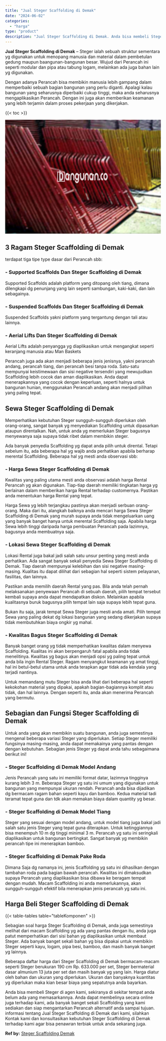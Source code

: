 ```yaml
---
title: "Jual Steger Scaffolding di Demak"
date: "2024-06-02"
categories: 
  - "harga"
type: "product"
description: "Jual Steger Scaffolding di Demak. Anda bisa membeli Steger di agen kami, sekiranya di sekitar tempat anda belum ada yang memasarkannya. Anda dapat membelinya..."
---
```


**Jual Steger Scaffolding di Demak** – Steger ialah sebuah struktur sementara yg digunakan untuk menopang manusia dan material dalam pembetulan gedung maupun baangunan-bangunan besar. Wujud dari Perancah ini seperti modular dan pipa atau tabung logam, melainkan ada juga bahan lain yg digunakan.

Dengan adanya Perancah bisa membikin manusia lebih gampang dalam memperbaiki sebuah bagian bangunan yang perlu diganti. Apalagi kalau bangunan yang seharusnya diperbaiki cukup tinggi, maka anda seharusnya mengaplikasikan Perancah. Dengan ini juga akan memberikan keamanan yang lebih terjamin dalam proses pekerjaan yang dikerjakan.

{{< toc >}}

![Jual Steger Scaffolding di Demak](/images/sewa-scaffolding-steger-30.png)

## 3 Ragam Steger Scaffolding di Demak

terdapat tiga tipe type dasar dari Perancah sbb:

### \- Supported Scaffolds Dan Steger Scaffolding di Demak

Supported Scaffolds adalah platform yang ditopang oleh tiang, dimana dilengkapi dg penunjang yang lain seperti sambungan, kaki-kaki, dan lain sebagainya.

### \- Suspended Scaffolds Dan Steger Scaffolding di Demak

Suspended Scaffolds yakni platform yang tergantung dengan tali atau lainnya.

### \- Aerial Lifts Dan Steger Scaffolding di Demak

Aerial Lifts adalah penyangga yg diaplikasikan untuk mengangkat seperti keranjang manusia atau Man Baskets

Perancah juga ada akan menjadi beberapa jenis jenisnya, yakni perancah andang, perancah tiang, dan perancah besi tanpa roda. Satu-satu mempunyai keistimewaan dan sisi negative tersendiri yang mewujudkan Scaffolding lebih cocok dan aman diaplikasikan. Anda dapat menerapkannya yang cocok dengan keperluan, seperti halnya untuk bangunan hunian, menggunakan Perancah andang akan menjadi pilihan yang paling tepat.

## Sewa Steger Scaffolding di Demak

Memperhatikan kebutuhan Steger sungguh-sungguh diperlukan oleh orang-orang, sangat banyak yg menyediakan Scaffolding untuk dipasarkan ataupun direntalkan. Nah, untuk anda yg memerlukan Steger bagusnya menyewanya saja supaya tidak ribet dalam membikin steger.

Ada banyak penyedia Scaffolding yg dapat anda pilih untuk dirental. Tetapi sebelum itu, ada beberapa hal yg wajib anda perhatikan apabila berharap merental Scaffolding. Beberapa hal yg mesti anda observasi sbb:

### \- Harga Sewa Steger Scaffolding di Demak

Kwalitas yang paling utama mesti anda observasi adalah harga Rental Perancah yg akan digunakan. Tiap-tiap daerah memiliki tingkatan harga yg berlainan dalam memberikan harga Rental terhadap customernya. Pastikan anda menentukan harga Rental yang tepat.

Harga Sewa yg lebih terjangkau pastinya akan menjadi serbuan orang-orang. Maka dari itu, alangkah baiknya anda mencari harga Sewa Steger Scaffolding di Demak yang murah supaya anda tidak mengeluarkan uang yang banyak banget hanya untuk merental Scaffolding saja. Apabila harga Sewa lebih tinggi daripada harga pembuatan Perancah pada lazimnya, bagusnya anda membuatnya saja.

### \- Lokasi Sewa Steger Scaffolding di Demak

Lokasi Rental juga bakal jadi salah satu unsur penting yang mesti anda perhatikan. Ada sangat banyak sekali penyedia Sewa Steger Scaffolding di Demak. Tiap daerah mempunyai kelebihan dan sisi negative masing-masing. Kualitas itu dapat dilihat dari sebagian hal seperti sistem pelayanan, fasilitas, dan lainnya.

Pastikan anda memilih daerah Rental yang pas. Bila anda telah pernah melaksanakan penyewaan Perancah di sebuah daerah, pilih tempat tersebut kembali supaya anda dapat mendapatkan diskon. Melainkan apabila kualitasnya buruk bagusnya pilih tempat lain saja supaya lebih tepat guna.

Bukan itu saja, jarak tempat Sewa Steger juga mesti anda amati. Pilih tempat Sewa yang paling dekat dg lokasi bangunan yang sedang dikerjakan supaya tidak membutuhkan biaya ongkir yg mahal.

### \- Kwalitas Bagus Steger Scaffolding di Demak

Banyak banget orang yg tidak memperhatikan kwalitas dalam menyewa Scaffolding. Kualitas ini akan berpengaruh fatal apabila anda tidak menelitinya. Kwalitas yg bagus akan menjadi opsi yg paling tepat untuk anda bila ingin Rental Steger. Ragam menyangkut keamanan yg amat tinggi, hal ini betul-betul utama untuk anda terapkan agar tidak ada kendala yang terjadi nantinya.

Untuk memandang mutu Steger bisa anda lihat dari beberapa hal seperti kekokohan material yang dipakai, apakah bagian-bagiannya komplit atau tidak, dan hal lainnya. Dengan seperti itu, anda akan menerima Perancah yang bermutu.

## Sebagian dan Fungsi Steger Scaffolding di Demak

Untuk anda yang akan membikin suatu bangunan, anda juga semestinya mengenal beberapa variasi Steger yang diperlukan. Setiap Steger memiliki fungsinya masing-masing, anda dapat memakainya yang pantas dengan dengan kebutuhan. Sebagian jenis Steger yg dapat anda tahu sebagaimana berikut ini!

### \- Steger Scaffolding di Demak Model Andang

Jenis Perancah yang satu ini memiliki format datar, lazimnya tingginya kurang lebih 3 m. Beberapa Steger yg satu ini umum yang digunakan untuk bangunan yang mempunyai ukuran rendah. Perancah anda bisa dijadikan dg bermacam ragam bahan seperti kayu dan bamboo. Kedua material tadi teramat tepat guna dan tdk akan memakan biaya dalam quantity yg besar.

### \- Steger Scaffolding di Demak Model Tiang

Steger yang sesuai dengan model andang, untuk model tiang juga bakal jadi salah satu jenis Steger yang tepat guna diterapkan. Untuk ketinggiannya bisa menempuh 10 m dg tinggi minimal 3 m. Perancah yg satu ini seringkali diaplikasikan untuk bangunan bertingkat. Sangat banyak yg membikin perancah tipe ini menerapkan bamboo.

### \- Steger Scaffolding di Demak Pake Roda

Dimana Saja dg namanya ini, jenis Scaffolding yg satu ini dihasilkan dengan tambahan roda pada bagian bawah perancah. Kwalitas ini dimaksudkan supaya Perancah yang diaplikasikan bisa dibawa ke beragam tempat dengan mudah. Macam Scaffolding ini anda memerlukannya, akan sungguh-sungguh efektif bila menerapkan jenis perancah yg satu ini.

## Harga Beli Steger Scaffolding di Demak

{{< table-tables table="tableKomponen" >}}

Sebagian soal harga Steger Scaffolding di Demak, anda juga semestinya melihat dari macam Scaffolding yg ada yang pantas dengan itu, anda juga patut memperhatikan dari sisi bahan yg diaplikasikan untuk membaut Steger. Ada banyak banget sekali bahan yg bisa dipakai untuk membikin Steger seperti kayu, logam, pipa besi, bamboo, dan masih banyak banget yg lainnya.

Beberapa daftar harga dari Steger Scaffolding di Demak bermacam-macam seperti Steger berukuran 190 cm Rp. 633.000 per set, Steger bermaterial dasar almunium 13 juta per set dan masih banyak yg yang lain. Harga diatur oleh bahan dan ukuran yang diperlukan. Ukuran dan banyaknya kuantitas yg diperlukan maka kian besar biaya yang sepatutnya anda bayarkan.

Anda bisa membeli Steger di agen kami, sekiranya di sekitar tempat anda belum ada yang memasarkannya. Anda dapat membelinya secara online juga terhadap kami, ada banyak banget sekali Scaffolding yang kami sediakan dan siap mengantarkan Perancah alternatif anda sampai tujuan. informasi tentang Jual Steger Scaffolding di Demak dari kami, silahkan Kontak kami dan konsultasikan kebutuhan Steger Scaffolding di Demak terhadap kami agar bisa penawran terbiak untuk anda sekarang juga.

**Ref by:** [Steger Scaffolding Demak](https://id.wikipedia.org/wiki/Steger)
